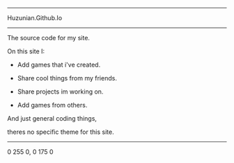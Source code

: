 ---------------------------------------------------------

Huzunian.Github.Io

---------------------------------------------------------


The source code for my site.

On this site I:

- Add games that i've created.

- Share cool things from my friends.

- Share projects im working on.

- Add games from others.

And just general coding things,

theres no specific theme for this site.

---------------------------------------------------------

0 255 0, 0 175 0
